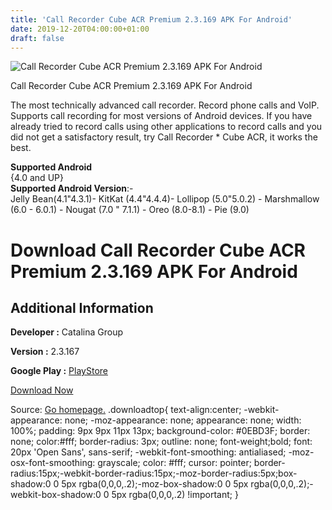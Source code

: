 ```yaml
---
title: 'Call Recorder Cube ACR Premium 2.3.169 APK For Android'
date: 2019-12-20T04:00:00+01:00
draft: false
---
```


![Call Recorder Cube ACR Premium 2.3.169 APK For Android](https://i0.wp.com/apkhome.net/wp-content/uploads/2019/12/Call-Recorder-Cube-ACR-Premium-2.3.169.png "Call Recorder Cube ACR Premium 2.3.169 APK For Android")

  

Call Recorder Cube ACR Premium 2.3.169 APK For Android

The most technically advanced call recorder. Record phone calls and VoIP. Supports call recording for most versions of Android devices. If you have already tried to record calls using other applications to record calls and you did not get a satisfactory result, try Call Recorder \* Cube ACR, it works the best.

**Supported Android**  
{4.0 and UP}  
**Supported Android Version**:-  
Jelly Bean(4.1"4.3.1)- KitKat (4.4"4.4.4)- Lollipop (5.0"5.0.2) - Marshmallow (6.0 - 6.0.1) - Nougat (7.0 " 7.1.1) - Oreo (8.0-8.1) - Pie (9.0)

Download Call Recorder Cube ACR Premium 2.3.169 APK For Android
===============================================================

Additional Information
----------------------

**Developer :** Catalina Group

**Version :** 2.3.167

**Google Play :** [PlayStore](https://play.google.com/store/apps/details?id=com.catalinagroup.callrecorder)

  

[Download Now](https://store4app.co/post/call-recorder-cube-acr-premium-2-3-169-apk-for-android_1576786841)

  
Source: [Go homepage.](https://store4app.co/post/call-recorder-cube-acr-premium-2-3-169-apk-for-android_1576786841) .downloadtop{ text-align:center; -webkit-appearance: none; -moz-appearance: none; appearance: none; width: 100%; padding: 9px 9px 11px 13px; background-color: #0EBD3F; border: none; color:#fff; border-radius: 3px; outline: none; font-weight;bold; font: 20px 'Open Sans', sans-serif; -webkit-font-smoothing: antialiased; -moz-osx-font-smoothing: grayscale; color: #fff; cursor: pointer; border-radius:15px;-webkit-border-radius:15px;-moz-border-radius:5px;box-shadow:0 0 5px rgba(0,0,0,.2);-moz-box-shadow:0 0 5px rgba(0,0,0,.2);-webkit-box-shadow:0 0 5px rgba(0,0,0,.2) !important; }